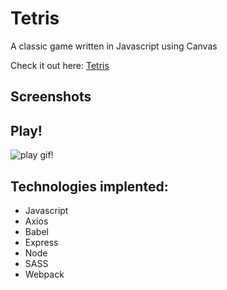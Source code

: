 # Tetris

A classic game written in Javascript using Canvas

Check it out here: [Tetris](https://spacetetris.herokuapp.com/)



## Screenshots
## Play!
![play gif!](https://github.com/hugginsc10/Tetris/blob/master/captured.gif)


## Technologies implented:
  - Javascript
  - Axios
  - Babel
  - Express
  - Node
  - SASS
  - Webpack

